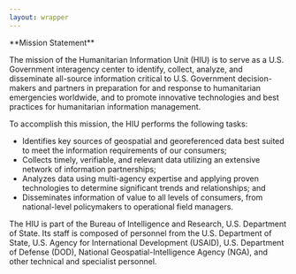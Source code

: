 ```yaml
---
layout: wrapper
---
```

<div class="col-md-3"></div>
<div class="col-md-6">
**Mission Statement**

The mission of the Humanitarian Information Unit (HIU) is to serve as a U.S. Government interagency center to identify, collect, analyze, and disseminate all-source information critical to U.S. Government decision-makers and partners in preparation for and response to humanitarian emergencies worldwide, and to promote innovative technologies and best practices for humanitarian information management.

To accomplish this mission, the HIU performs the following tasks:
  * Identifies key sources of geospatial and georeferenced data best suited to meet the information requirements of our consumers;
  * Collects timely, verifiable, and relevant data utilizing an extensive network of information partnerships;
  * Analyzes data using multi-agency expertise and applying proven technologies to determine significant trends and relationships; and
  * Disseminates information of value to all levels of consumers, from national-level policymakers to operational field managers.

The HIU is part of the Bureau of Intelligence and Research, U.S. Department of State. Its staff  is composed of personnel from the U.S. Department of State, U.S. Agency for International Development (USAID), U.S. Department of Defense (DOD), National Geospatial-Intelligence Agency (NGA), and other technical and specialist personnel.
</div>
<div class="col-md-3"></div>
